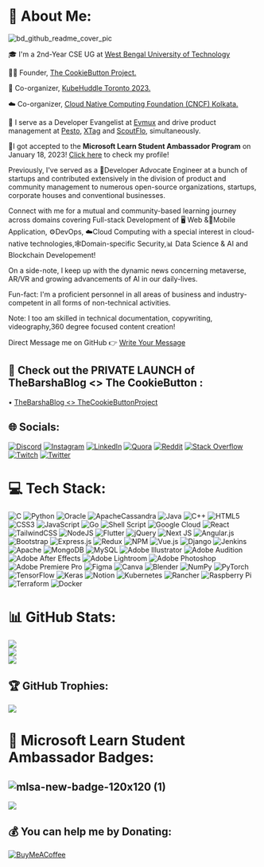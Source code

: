 # 💫 About Me:

![bd_github_readme_cover_pic](https://user-images.githubusercontent.com/103309340/208305232-1d0113ed-7893-4852-904d-15c2f029a15f.jpg)

🎓 I'm a 2nd-Year CSE UG at [West Bengal University of Technology](https://makautwb.ac.in/)

👩‍💼 Founder, [The CookieButton Project.](https://github.com/The-CookieButton-Project)

💼 Co-organizer, [KubeHuddle Toronto 2023.](https://kubehuddle.com/2023/toronto/)

☁️ Co-organizer, [Cloud Native Computing Foundation (CNCF) Kolkata.](https://community.cncf.io/kolkata/)

🧢 I serve as a Developer Evangelist at [Evmux](https://evmux.com/) and drive product management at [Pesto](https://www.pesto.tech/), [XTag](https://www.xtag.com/) and [ScoutFlo](https://scoutflo.com/), simultaneously. 

💫I got accepted to the **Microsoft Learn Student Ambassador Program** on January 18, 2023! [Click here](https://studentambassadors.microsoft.com/en-US/studentambassadors/profile/013b814c-8cba-4c88-af0e-593cd0857338) to check my profile!

Previously, I've served as a 🥑Developer Advocate Engineer at a bunch of startups and contributed extensively in the division of product and community management to numerous open-source organizations, startups, corporate houses and conventional businesses. 

Connect with me for a mutual and community-based learning journey across domains covering Full-stack Development of 🖥️ Web &📱Mobile Application, ⚙️DevOps, ☁️Cloud Computing with a special interest in cloud-native technologies,🕸️Domain-specific Security,📊 Data Science & AI and Blockchain Developement!

On a side-note, I keep up with the dynamic news concerning metaverse, AR/VR and growing advancements of AI in our daily-lives.

Fun-fact: I'm a proficient personnel in all areas of business and industry-competent in all forms of non-technical activities. 

Note: I too am skilled in technical documentation, copywriting, videography,360 degree focused content creation!

Direct Message me on GitHub 👉 [Write Your Message](https://github.com/thebarshablog/DM-People-Here/issues/new)

## 🎥 Check out the PRIVATE LAUNCH of TheBarshaBlog <> The CookieButton :
• [TheBarshaBlog <> TheCookieButtonProject](https://drive.google.com/file/d/1B0z6Q8vr1cfbPrCwBDM2yCBvBEI-hl8I/view?usp=share_link)


## 🌐 Socials:
[![Discord](https://img.shields.io/badge/Discord-%237289DA.svg?logo=discord&logoColor=white)](htttps://discord.gg/https://discord.com/invite/thebarshablog#0747) [![Instagram](https://img.shields.io/badge/Instagram-%23E4405F.svg?logo=Instagram&logoColor=white)](https://instagram.com/https://www.instagram.com/thebarshablog/) [![LinkedIn](https://img.shields.io/badge/LinkedIn-%230077B5.svg?logo=linkedin&logoColor=white)](https://linkedin.com/in/https://www.linkedin.com/in/thebarshablog/) [![Quora](https://img.shields.io/badge/Quora-%23B92B27.svg?logo=Quora&logoColor=white)](https://quora.com/profile/https://www.quora.com/profile/Barsha-Das-54) [![Reddit](https://img.shields.io/badge/Reddit-%23FF4500.svg?logo=Reddit&logoColor=white)](https://reddit.com/user/thebarshablog) [![Stack Overflow](https://img.shields.io/badge/-Stackoverflow-FE7A16?logo=stack-overflow&logoColor=white)](https://stackoverflow.com/users/https://stackoverflow.com/users/20808566/barsha-das) [![Twitch](https://img.shields.io/badge/Twitch-%239146FF.svg?logo=Twitch&logoColor=white)](https://twitch.tv/thebarshablog) [![Twitter](https://img.shields.io/badge/Twitter-%231DA1F2.svg?logo=Twitter&logoColor=white)](https://twitter.com/https://mobile.twitter.com/thebarshablog) 

# 💻 Tech Stack:
![C](https://img.shields.io/badge/c-%2300599C.svg?style=plastic&logo=c&logoColor=white) ![Python](https://img.shields.io/badge/python-3670A0?style=plastic&logo=python&logoColor=ffdd54) ![Oracle](https://img.shields.io/badge/Oracle-F80000?style=plastic&logo=oracle&logoColor=white) ![ApacheCassandra](https://img.shields.io/badge/cassandra-%231287B1.svg?style=plastic&logo=apache-cassandra&logoColor=white) ![Java](https://img.shields.io/badge/java-%23ED8B00.svg?style=plastic&logo=java&logoColor=white) ![C++](https://img.shields.io/badge/c++-%2300599C.svg?style=plastic&logo=c%2B%2B&logoColor=white) ![HTML5](https://img.shields.io/badge/html5-%23E34F26.svg?style=plastic&logo=html5&logoColor=white) ![CSS3](https://img.shields.io/badge/css3-%231572B6.svg?style=plastic&logo=css3&logoColor=white) ![JavaScript](https://img.shields.io/badge/javascript-%23323330.svg?style=plastic&logo=javascript&logoColor=%23F7DF1E) ![Go](https://img.shields.io/badge/go-%2300ADD8.svg?style=plastic&logo=go&logoColor=white) ![Shell Script](https://img.shields.io/badge/shell_script-%23121011.svg?style=plastic&logo=gnu-bash&logoColor=white) ![Google Cloud](https://img.shields.io/badge/Google%20Cloud-%234285F4.svg?style=plastic&logo=google-cloud&logoColor=white) ![React](https://img.shields.io/badge/react-%2320232a.svg?style=plastic&logo=react&logoColor=%2361DAFB) ![TailwindCSS](https://img.shields.io/badge/tailwindcss-%2338B2AC.svg?style=plastic&logo=tailwind-css&logoColor=white) ![NodeJS](https://img.shields.io/badge/node.js-6DA55F?style=plastic&logo=node.js&logoColor=white) ![Flutter](https://img.shields.io/badge/Flutter-%2302569B.svg?style=plastic&logo=Flutter&logoColor=white) ![jQuery](https://img.shields.io/badge/jquery-%230769AD.svg?style=plastic&logo=jquery&logoColor=white) ![Next JS](https://img.shields.io/badge/Next-black?style=plastic&logo=next.js&logoColor=white) ![Angular.js](https://img.shields.io/badge/angular.js-%23E23237.svg?style=plastic&logo=angularjs&logoColor=white) ![Bootstrap](https://img.shields.io/badge/bootstrap-%23563D7C.svg?style=plastic&logo=bootstrap&logoColor=white) ![Express.js](https://img.shields.io/badge/express.js-%23404d59.svg?style=plastic&logo=express&logoColor=%2361DAFB) ![Redux](https://img.shields.io/badge/redux-%23593d88.svg?style=plastic&logo=redux&logoColor=white) ![NPM](https://img.shields.io/badge/NPM-%23000000.svg?style=plastic&logo=npm&logoColor=white) ![Vue.js](https://img.shields.io/badge/vuejs-%2335495e.svg?style=plastic&logo=vuedotjs&logoColor=%234FC08D) ![Django](https://img.shields.io/badge/django-%23092E20.svg?style=plastic&logo=django&logoColor=white) ![Jenkins](https://img.shields.io/badge/jenkins-%232C5263.svg?style=plastic&logo=jenkins&logoColor=white) ![Apache](https://img.shields.io/badge/apache-%23D42029.svg?style=plastic&logo=apache&logoColor=white) ![MongoDB](https://img.shields.io/badge/MongoDB-%234ea94b.svg?style=plastic&logo=mongodb&logoColor=white) ![MySQL](https://img.shields.io/badge/mysql-%2300f.svg?style=plastic&logo=mysql&logoColor=white) ![Adobe Illustrator](https://img.shields.io/badge/adobeillustrator-%23FF9A00.svg?style=plastic&logo=adobeillustrator&logoColor=white) ![Adobe Audition](https://img.shields.io/badge/Adobe%20Audition-9999FF.svg?style=plastic&logo=Adobe%20Audition&logoColor=white) ![Adobe After Effects](https://img.shields.io/badge/Adobe%20After%20Effects-9999FF.svg?style=plastic&logo=Adobe%20After%20Effects&logoColor=white) ![Adobe Lightroom](https://img.shields.io/badge/Adobe%20Lightroom-31A8FF.svg?style=plastic&logo=Adobe%20Lightroom&logoColor=white) ![Adobe Photoshop](https://img.shields.io/badge/adobephotoshop-%2331A8FF.svg?style=plastic&logo=adobephotoshop&logoColor=white) ![Adobe Premiere Pro](https://img.shields.io/badge/Adobe%20Premiere%20Pro-9999FF.svg?style=plastic&logo=Adobe%20Premiere%20Pro&logoColor=white) 	![Figma](https://img.shields.io/badge/figma-%23F24E1E.svg?style=plastic&logo=figma&logoColor=white) ![Canva](https://img.shields.io/badge/Canva-%2300C4CC.svg?style=plastic&logo=Canva&logoColor=white) ![Blender](https://img.shields.io/badge/blender-%23F5792A.svg?style=plastic&logo=blender&logoColor=white) ![NumPy](https://img.shields.io/badge/numpy-%23013243.svg?style=plastic&logo=numpy&logoColor=white) ![PyTorch](https://img.shields.io/badge/PyTorch-%23EE4C2C.svg?style=plastic&logo=PyTorch&logoColor=white) ![TensorFlow](https://img.shields.io/badge/TensorFlow-%23FF6F00.svg?style=plastic&logo=TensorFlow&logoColor=white) ![Keras](https://img.shields.io/badge/Keras-%23D00000.svg?style=plastic&logo=Keras&logoColor=white) ![Notion](https://img.shields.io/badge/Notion-%23000000.svg?style=plastic&logo=notion&logoColor=white) ![Kubernetes](https://img.shields.io/badge/kubernetes-%23326ce5.svg?style=plastic&logo=kubernetes&logoColor=white) ![Rancher](https://img.shields.io/badge/rancher-%230075A8.svg?style=plastic&logo=rancher&logoColor=white) ![Raspberry Pi](https://img.shields.io/badge/-RaspberryPi-C51A4A?style=plastic&logo=Raspberry-Pi) ![Terraform](https://img.shields.io/badge/terraform-%235835CC.svg?style=plastic&logo=terraform&logoColor=white) ![Docker](https://img.shields.io/badge/docker-%230db7ed.svg?style=plastic&logo=docker&logoColor=white)

# 📊 GitHub Stats:
![](https://github-readme-stats-eight-theta.vercel.app/api?username=thebarshablog&theme=monokai&hide_border=false&include_all_commits=true&count_private=true)<br/>
![](https://github-readme-streak-stats.herokuapp.com/?user=thebarshablog&theme=monokai&hide_border=false)<br/>
![](https://github-readme-stats-eight-theta.vercel.app/api/top-langs/?username=thebarshablog&layout=compact&langs_count=7&theme=dracula)<br/>

## 🏆 GitHub Trophies:
![](https://github-profile-trophy.vercel.app/?username=thebarshablog&theme=radical&no-frame=false&no-bg=true&margin-w=4)

# 📛 Microsoft Learn Student Ambassador Badges:
![mlsa-new-badge-120x120 (1)](https://user-images.githubusercontent.com/103309340/213240644-f41efd97-24f9-40e9-a1e3-cc53955122d8.jpg)
---
![](https://komarev.com/ghpvc/?username=thebarshablog&style=flat-square)

  ## 💰 You can help me by Donating:
  [![BuyMeACoffee](https://img.shields.io/badge/Buy%20Me%20a%20Coffee-ffdd00?style=for-the-badge&logo=buy-me-a-coffee&logoColor=black)](https://buymeacoffee.com/https://www.buymeacoffee.com/thebarshablog) 

<!-- Proudly created with GPRM ( https://gprm.itsvg.in ) -->
